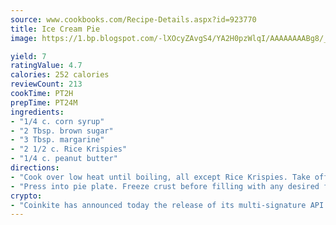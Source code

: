 ```yaml
---
source: www.cookbooks.com/Recipe-Details.aspx?id=923770
title: Ice Cream Pie
image: https://1.bp.blogspot.com/-lXOcyZAvgS4/YA2H0pzWlqI/AAAAAAAABg8/_HX4JI-WmFM0Tz684w_qYjP9vBzksmFNgCLcBGAsYHQ/s219/20.png

yield: 7
ratingValue: 4.7
calories: 252 calories
reviewCount: 213
cookTime: PT2H
prepTime: PT24M
ingredients:
- "1/4 c. corn syrup"
- "2 Tbsp. brown sugar"
- "3 Tbsp. margarine"
- "2 1/2 c. Rice Krispies"
- "1/4 c. peanut butter"
directions:
- "Cook over low heat until boiling, all except Rice Krispies. Take off heat and add Rice Krispies."
- "Press into pie plate. Freeze crust before filling with any desired flavor ice cream. Makes 1 large pie or 2 small pies."
crypto:
- "Coinkite has announced today the release of its multi-signature API and Co-sign Pages, giving users the first Bitcoin platform of its kind to support M-of-15 signatures."
---
```

